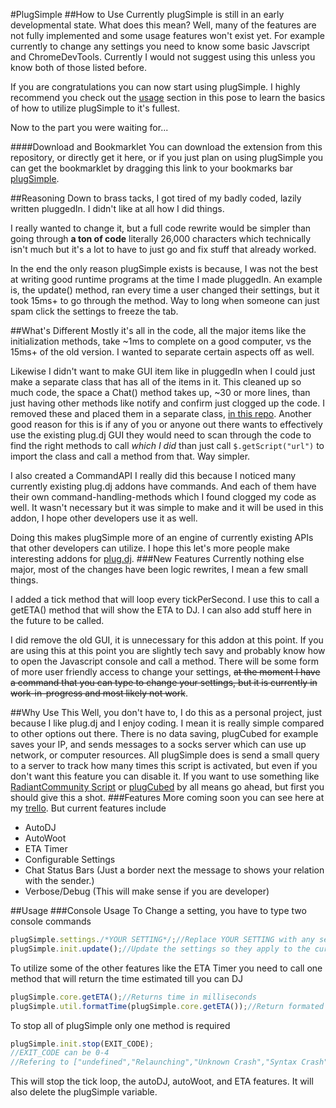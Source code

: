 #PlugSimple
##How to Use
Currently plugSimple is still in an early developmental state.  What does this mean?  Well, many of the features are not fully implemented and some usage features won't exist yet.  For example currently to change any settings you need to know some basic Javscript and ChromeDevTools.  Currently I would not suggest using this unless you know both of those listed before.

If you are congratulations you can now start using plugSimple.  I highly recommend you check out the [usage](#usage) section in this pose to learn the basics of how to utilize plugSimple to it's fullest.

Now to the part you were waiting for...

####Download and Bookmarklet
You can download the extension from this repository, or directly get it here, or if you just plan on using plugSimple you can get the bookmarklet by dragging this link to your bookmarks bar [plugSimple](http://plugSimple.github.io).

##Reasoning
Down to brass tacks, I got tired of my badly coded, lazily written pluggedIn.  I didn't like at all how I did things.

I really wanted to change it, but a full code rewrite would be simpler than going through **a ton of code** literally 26,000 characters which technically isn't much but it's a lot to have to just go and fix stuff that already worked.

In the end the only reason plugSimple exists is because, I was not the best at writing good runtime programs at the time I made pluggedIn.  An example is, the update() method, ran every time a user changed their settings, but it took 15ms+ to go through the method.  Way to long when someone can just spam click the settings to freeze the tab.

##What's Different
Mostly it's all in the code, all the major items like the initialization methods, take ~1ms to complete on a good computer, vs the 15ms+ of the old version.  I wanted to separate certain aspects off as well.

Likewise I didn't want to make GUI item like in pluggedIn when I could just make a separate class that has all of the items in it.  This cleaned up so much code, the space a Chat() method takes up, ~30 or more lines, than just having other methods like notify and confirm just clogged up the code.  I removed these and placed them in a separate class, [in this repo](https://github.com/itotallyrock/PlugInterfaceAPI).  Another good reason for this is if any of you or anyone out there wants to effectively use the existing plug.dj GUI they would need to scan through the code to find the right methods to call *which I did* than just call `$.getScript("url")` to import the class and call a method from that.  Way simpler.

I also created a CommandAPI I really did this because I noticed many currently existing plug.dj addons have commands.  And each of them have their own command-handling-methods which I found clogged my code as well.  It wasn't necessary but it was simple to make and it will be used in this addon, I hope other developers use it as well.

Doing this makes plugSimple more of an engine of currently existing APIs that other developers can utilize.  I hope this let's more people make interesting addons for [plug.dj](https://plug.dj).
###New Features
Currently nothing else major, most of the changes have been logic rewrites, I mean a few small things.

I added a tick method that will loop every tickPerSecond.  I use this to call a getETA() method that will show the ETA to DJ.  I can also add stuff here in the future to be called.

I did remove the old GUI, it is unnecessary for this addon at this point.  If you are using this at this point you are slightly tech savy and probably know how to open the Javascript console and call a method.  There will be some form of more user friendly access to change your settings, ~~at the moment I have a command that you can type to change your settings, but it is currently in work-in-progress and most likely not work~~.

##Why Use This
Well, you don't have to, I do this as a personal project, just because I like plug.dj and I enjoy coding.  I mean it is really simple compared to other options out there.  There is no data saving, plugCubed for example saves your IP, and sends messages to a socks server which can use up network, or computer resources.  All plugSimple does is send a small query to a server to track how many times this script is activated, but even if you don't want this feature you can disable it.  If you want to use something like [RadiantCommunity Script](https://rcs.radiant.dj/) or [plugCubed](https://plugcubed.net/) by all means go ahead, but first you should give this a shot.
###Features
More coming soon you can see here at my [trello](https://trello.com/b/c3ioChoJ/plugsimple).
But current features include
* AutoDJ
* AutoWoot
* ETA Timer
* Configurable Settings
* Chat Status Bars (Just a border next the message to shows your relation with the sender.)
* Verbose/Debug (This will make sense if you are developer)

##Usage
###Console Usage
To Change a setting, you have to type two console commands
```javascript
plugSimple.settings./*YOUR SETTING*/;//Replace YOUR SETTING with any setting value ie. autodj, autowoot, verbose, etc.
plugSimple.init.update();//Update the settings so they apply to the current instance (also saves your settings)
```
To utilize some of the other features like the ETA Timer you need to call one method that will return the time estimated till you can DJ
```javascript
plugSimple.core.getETA();//Returns time in milliseconds
plugSimple.util.formatTime(plugSimple.core.getETA());//Return formated ETA HH:MM:SS
```
To stop all of plugSimple only one method is required
```javascript
plugSimple.init.stop(EXIT_CODE);
//EXIT_CODE can be 0-4
//Refering to ["undefined","Relaunching","Unknown Crash","Syntax Crash","Stuck in loop"]
```
This will stop the tick loop, the autoDJ, autoWoot, and ETA features.  It will also delete the plugSimple variable.
